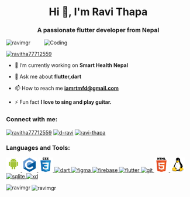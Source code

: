 

<h1 align="center">Hi 👋, I'm Ravi Thapa</h1>
<h3 align="center">A passionate flutter developer from Nepal</h3>
<img align="right" alt="Coding" width="400" src= "https://cdn.dribbble.com/users/461802/screenshots/4753031/media/4711ad8d0ba0dcd367061aa7841f8107.gif">
<p align="left"> <img src="https://komarev.com/ghpvc/?username=ravimgr&label=Profile%20views&color=0e75b6&style=flat" alt="ravimgr" /> </p>

<p align="left"> <a href="https://twitter.com/ravitha77712559" target="blank"><img src="https://img.shields.io/twitter/follow/ravitha77712559?logo=twitter&style=for-the-badge" alt="ravitha77712559" /></a> </p>

- 🔭 I’m currently working on **Smart Health Nepal**

- 💬 Ask me about **flutter,dart**

- 📫 How to reach me **iamrtmfd@gmail.com**

- ⚡ Fun fact **I love to sing and play guitar.**

<h3 align="left">Connect with me:</h3>
<p align="left">
<a href="https://twitter.com/ravitha77712559" target="blank"><img align="center" src="https://raw.githubusercontent.com/rahuldkjain/github-profile-readme-generator/master/src/images/icons/Social/twitter.svg" alt="ravitha77712559" height="30" width="40" /></a>
<a href="https://linkedin.com/in/d-ravi" target="blank"><img align="center" src="https://raw.githubusercontent.com/rahuldkjain/github-profile-readme-generator/master/src/images/icons/Social/linked-in-alt.svg" alt="d-ravi" height="30" width="40" /></a>
<a href="https://stackoverflow.com/users/ravi-thapa" target="blank"><img align="center" src="https://raw.githubusercontent.com/rahuldkjain/github-profile-readme-generator/master/src/images/icons/Social/stack-overflow.svg" alt="ravi-thapa" height="30" width="40" /></a>
</p>

<h3 align="left">Languages and Tools:</h3>
<p align="left"> <a href="https://developer.android.com" target="_blank" rel="noreferrer"> <img src="https://raw.githubusercontent.com/devicons/devicon/master/icons/android/android-original-wordmark.svg" alt="android" width="40" height="40"/> </a> <a href="https://www.cprogramming.com/" target="_blank" rel="noreferrer"> <img src="https://raw.githubusercontent.com/devicons/devicon/master/icons/c/c-original.svg" alt="c" width="40" height="40"/> </a> <a href="https://www.w3schools.com/css/" target="_blank" rel="noreferrer"> <img src="https://raw.githubusercontent.com/devicons/devicon/master/icons/css3/css3-original-wordmark.svg" alt="css3" width="40" height="40"/> </a> <a href="https://dart.dev" target="_blank" rel="noreferrer"> <img src="https://www.vectorlogo.zone/logos/dartlang/dartlang-icon.svg" alt="dart" width="40" height="40"/> </a> <a href="https://www.figma.com/" target="_blank" rel="noreferrer"> <img src="https://www.vectorlogo.zone/logos/figma/figma-icon.svg" alt="figma" width="40" height="40"/> </a> <a href="https://firebase.google.com/" target="_blank" rel="noreferrer"> <img src="https://www.vectorlogo.zone/logos/firebase/firebase-icon.svg" alt="firebase" width="40" height="40"/> </a> <a href="https://flutter.dev" target="_blank" rel="noreferrer"> <img src="https://www.vectorlogo.zone/logos/flutterio/flutterio-icon.svg" alt="flutter" width="40" height="40"/> </a> <a href="https://git-scm.com/" target="_blank" rel="noreferrer"> <img src="https://www.vectorlogo.zone/logos/git-scm/git-scm-icon.svg" alt="git" width="40" height="40"/> </a> <a href="https://www.w3.org/html/" target="_blank" rel="noreferrer"> <img src="https://raw.githubusercontent.com/devicons/devicon/master/icons/html5/html5-original-wordmark.svg" alt="html5" width="40" height="40"/> </a> <a href="https://www.linux.org/" target="_blank" rel="noreferrer"> <img src="https://raw.githubusercontent.com/devicons/devicon/master/icons/linux/linux-original.svg" alt="linux" width="40" height="40"/> </a> <a href="https://www.sqlite.org/" target="_blank" rel="noreferrer"> <img src="https://www.vectorlogo.zone/logos/sqlite/sqlite-icon.svg" alt="sqlite" width="40" height="40"/> </a> <a href="https://www.adobe.com/products/xd.html" target="_blank" rel="noreferrer"> <img src="https://cdn.worldvectorlogo.com/logos/adobe-xd.svg" alt="xd" width="40" height="40"/> </a> </p>

<p><img align="left" src="https://github-readme-stats.vercel.app/api/top-langs?username=ravimgr&show_icons=true&locale=en&layout=compact" alt="ravimgr" /></p>

<p>&nbsp;<img align="center" src="https://github-readme-stats.vercel.app/api?username=ravimgr&show_icons=true&locale=en" alt="ravimgr" /></p>
